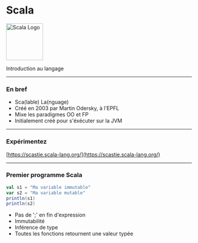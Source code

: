 # Scala


<img src="https://cdn.worldvectorlogo.com/logos/scala-4.svg" alt="Scala Logo" width="100px" style="border:none;background:none;" class="center"/>

Introduction au langage

---

### En bref

- Sca(lable) La(nguage)
- Créé en 2003 par Martin Odersky, à l'EPFL
- Mixe les paradigmes OO et FP
- Initialement créé pour s'éxécuter sur la JVM

---

### Expérimentez

[https://scastie.scala-lang.org/](https://scastie.scala-lang.org/)

---

### Premier programme Scala

```scala
val s1 = "Ma variable immutable"
var s2 = "Ma variable mutable"
println(s1)
println(s2)
```

- Pas de ';' en fin d'expression
- Immutabilité
- Inférence de type
- Toutes les fonctions retournent une valeur typée
